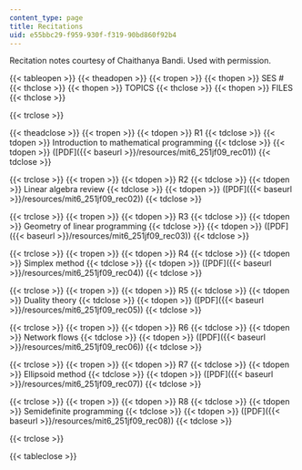 ```yaml
---
content_type: page
title: Recitations
uid: e55bbc29-f959-930f-f319-90bd860f92b4
---
```


Recitation notes courtesy of Chaithanya Bandi. Used with permission.

{{< tableopen >}}
{{< theadopen >}}
{{< tropen >}}
{{< thopen >}}
SES #
{{< thclose >}}
{{< thopen >}}
TOPICS
{{< thclose >}}
{{< thopen >}}
FILES
{{< thclose >}}

{{< trclose >}}

{{< theadclose >}}
{{< tropen >}}
{{< tdopen >}}
R1
{{< tdclose >}}
{{< tdopen >}}
Introduction to mathematical programming
{{< tdclose >}}
{{< tdopen >}}
([PDF]({{< baseurl >}}/resources/mit6_251jf09_rec01))
{{< tdclose >}}

{{< trclose >}}
{{< tropen >}}
{{< tdopen >}}
R2
{{< tdclose >}}
{{< tdopen >}}
Linear algebra review
{{< tdclose >}}
{{< tdopen >}}
([PDF]({{< baseurl >}}/resources/mit6_251jf09_rec02))
{{< tdclose >}}

{{< trclose >}}
{{< tropen >}}
{{< tdopen >}}
R3
{{< tdclose >}}
{{< tdopen >}}
Geometry of linear programming
{{< tdclose >}}
{{< tdopen >}}
([PDF]({{< baseurl >}}/resources/mit6_251jf09_rec03))
{{< tdclose >}}

{{< trclose >}}
{{< tropen >}}
{{< tdopen >}}
R4
{{< tdclose >}}
{{< tdopen >}}
Simplex method
{{< tdclose >}}
{{< tdopen >}}
([PDF]({{< baseurl >}}/resources/mit6_251jf09_rec04))
{{< tdclose >}}

{{< trclose >}}
{{< tropen >}}
{{< tdopen >}}
R5
{{< tdclose >}}
{{< tdopen >}}
Duality theory
{{< tdclose >}}
{{< tdopen >}}
([PDF]({{< baseurl >}}/resources/mit6_251jf09_rec05))
{{< tdclose >}}

{{< trclose >}}
{{< tropen >}}
{{< tdopen >}}
R6
{{< tdclose >}}
{{< tdopen >}}
Network flows
{{< tdclose >}}
{{< tdopen >}}
([PDF]({{< baseurl >}}/resources/mit6_251jf09_rec06))
{{< tdclose >}}

{{< trclose >}}
{{< tropen >}}
{{< tdopen >}}
R7
{{< tdclose >}}
{{< tdopen >}}
Ellipsoid method
{{< tdclose >}}
{{< tdopen >}}
([PDF]({{< baseurl >}}/resources/mit6_251jf09_rec07))
{{< tdclose >}}

{{< trclose >}}
{{< tropen >}}
{{< tdopen >}}
R8
{{< tdclose >}}
{{< tdopen >}}
Semidefinite programming
{{< tdclose >}}
{{< tdopen >}}
([PDF]({{< baseurl >}}/resources/mit6_251jf09_rec08))
{{< tdclose >}}

{{< trclose >}}

{{< tableclose >}}